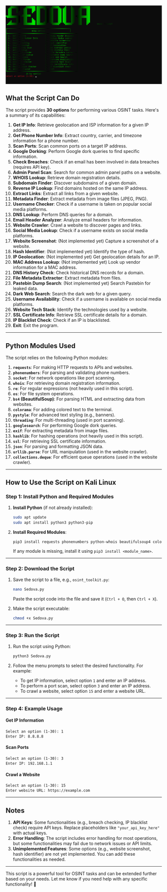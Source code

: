 ![Image Alt](https://github.com/vantixt777/sedova/blob/c4400cf625ef5fa2c5252acb943ab0006d3f4583/sedova.png)

## **What the Script Can Do**

The script provides **30 options** for performing various OSINT tasks. Here's a summary of its capabilities:

1. **Get IP Info**: Retrieve geolocation and ISP information for a given IP address.
2. **Get Phone Number Info**: Extract country, carrier, and timezone information for a phone number.
3. **Scan Ports**: Scan common ports on a target IP address.
4. **Google Dorking**: Perform Google dork queries to find specific information.
5. **Check Breaches**: Check if an email has been involved in data breaches (requires API key).
6. **Admin Panel Scan**: Search for common admin panel paths on a website.
7. **WHOIS Lookup**: Retrieve domain registration details.
8. **Subdomain Finder**: Discover subdomains of a given domain.
9. **Reverse IP Lookup**: Find domains hosted on the same IP address.
10. **Extract Links**: Extract all links from a given website.
11. **Metadata Finder**: Extract metadata from image files (JPEG, PNG).
12. **Username Checker**: Check if a username is taken on popular social media platforms.
13. **DNS Lookup**: Perform DNS queries for a domain.
14. **Email Header Analyzer**: Analyze email headers for information.
15. **Website Crawler**: Crawl a website to discover pages and links.
16. **Social Media Lookup**: Check if a username exists on social media platforms.
17. **Website Screenshot**: (Not implemented yet) Capture a screenshot of a website.
18. **Hash Identifier**: (Not implemented yet) Identify the type of hash.
19. **IP Geolocation**: (Not implemented yet) Get geolocation details for an IP.
20. **MAC Address Lookup**: (Not implemented yet) Look up vendor information for a MAC address.
21. **DNS History Check**: Check historical DNS records for a domain.
22. **File Metadata Extractor**: Extract metadata from files.
23. **Pastebin Dump Search**: (Not implemented yet) Search Pastebin for leaked data.
24. **Dark Web Search**: Search the dark web for a given query.
25. **Username Availability**: Check if a username is available on social media platforms.
26. **Website Tech Stack**: Identify the technologies used by a website.
27. **SSL Certificate Info**: Retrieve SSL certificate details for a domain.
28. **IP Blacklist Check**: Check if an IP is blacklisted.
29. **Exit**: Exit the program.

---

## **Python Modules Used**

The script relies on the following Python modules:

1. **`requests`**: For making HTTP requests to APIs and websites.
2. **`phonenumbers`**: For parsing and validating phone numbers.
3. **`socket`**: For network operations like port scanning.
4. **`whois`**: For retrieving domain registration information.
5. **`re`**: For regular expressions (not heavily used in this script).
6. **`os`**: For file system operations.
7. **`bs4` (BeautifulSoup)**: For parsing HTML and extracting data from websites.
8. **`colorama`**: For adding colored text to the terminal.
9. **`pystyle`**: For advanced text styling (e.g., banners).
10. **`threading`**: For multi-threading (used in port scanning).
11. **`googlesearch`**: For performing Google dork queries.
12. **`exif`**: For extracting metadata from image files.
13. **`hashlib`**: For hashing operations (not heavily used in this script).
14. **`ssl`**: For retrieving SSL certificate information.
15. **`json`**: For parsing and formatting JSON data.
16. **`urllib.parse`**: For URL manipulation (used in the website crawler).
17. **`collections.deque`**: For efficient queue operations (used in the website crawler).

---

## **How to Use the Script on Kali Linux**

### **Step 1: Install Python and Required Modules**

1. **Install Python** (if not already installed):
   ```bash
   sudo apt update
   sudo apt install python3 python3-pip
   ```

2. **Install Required Modules**:
   ```bash
   pip3 install requests phonenumbers python-whois beautifulsoup4 colorama pystyle google exif hashlib
   ```

   If any module is missing, install it using `pip3 install <module_name>`.

---

### **Step 2: Download the Script**

1. Save the script to a file, e.g., `osint_toolkit.py`:
   ```bash
   nano Sedova.py
   ```
   Paste the script code into the file and save it (`Ctrl + O`, then `Ctrl + X`).

2. Make the script executable:
   ```bash
   chmod +x Sedova.py
   ```

---

### **Step 3: Run the Script**

1. Run the script using Python:
   ```bash
   python3 Sedova.py
   ```

2. Follow the menu prompts to select the desired functionality. For example:
   - To get IP information, select option `1` and enter an IP address.
   - To perform a port scan, select option `3` and enter an IP address.
   - To crawl a website, select option `15` and enter a website URL.

---

### **Step 4: Example Usage**

#### **Get IP Information**
```
Select an option (1-30): 1
Enter IP: 8.8.8.8
```

#### **Scan Ports**
```
Select an option (1-30): 3
Enter IP: 192.168.1.1
```

#### **Crawl a Website**
```
Select an option (1-30): 15
Enter website URL: https://example.com
```

---

## **Notes**

1. **API Keys**: Some functionalities (e.g., breach checking, IP blacklist check) require API keys. Replace placeholders like `"your_api_key_here"` with actual keys.
2. **Error Handling**: The script includes error handling for most operations, but some functionalities may fail due to network issues or API limits.
3. **Unimplemented Features**: Some options (e.g., website screenshot, hash identifier) are not yet implemented. You can add these functionalities as needed.

---

This script is a powerful tool for OSINT tasks and can be extended further based on your needs. Let me know if you need help with any specific functionality! 🚀
